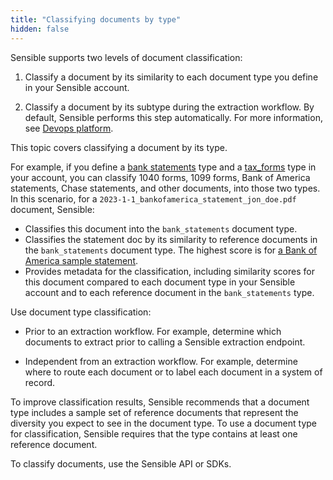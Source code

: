 ```yaml
---
title: "Classifying documents by type"
hidden: false
---
```


Sensible supports two levels of document classification:

1. Classify a document by its similarity to each document type you define in your Sensible account. 

2. Classify a document by its subtype during the extraction workflow. By default, Sensible performs this step automatically.  For more information, see [Devops platform](doc:devops-platform).

This topic covers classifying a document by its type.

For example, if you define a [bank statements](https://github.com/sensible-hq/sensible-configuration-library/tree/main/bank_statements) type and a [tax_forms](https://github.com/sensible-hq/sensible-configuration-library/tree/main/tax_forms) type in your account, you can classify 1040 forms, 1099 forms, Bank of America statements, Chase statements, and other documents, into those two types. In this scenario, for a  `2023-1-1_bankofamerica_statement_jon_doe.pdf` document, Sensible: 

- Classifies this document into the `bank_statements` document type.
- Classifies the statement doc by its similarity to reference documents in the `bank_statements` document type. The highest score is for [a Bank of America sample statement](https://github.com/sensible-hq/sensible-configuration-library/blob/main/bank_statements/bank_of_america/boa_sample.pdf).
- Provides metadata for the classification, including similarity scores for this document compared to each document type in your Sensible account and to each reference document in the `bank_statements` type.

Use document type classification:

- Prior to an extraction workflow. For example, determine which documents to extract prior to calling a Sensible extraction endpoint. 

- Independent from an extraction workflow. For example, determine where to route each document or to label each document in a system of record.

To improve classification results, Sensible recommends that a document type includes a sample set of reference documents that represent the diversity you expect to see in the document type. To use a document type for classification, Sensible requires that the type contains at least one reference document.

To classify documents, use the Sensible API or SDKs.
